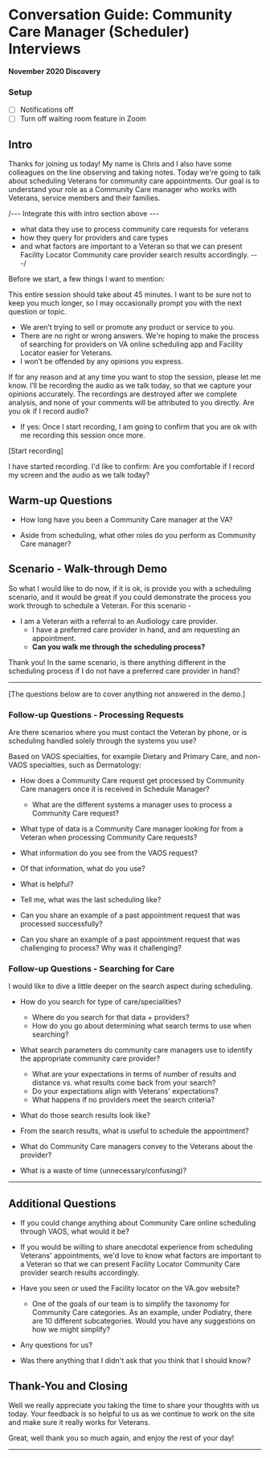 # Conversation Guide: Community Care Manager (Scheduler) Interviews 

**November 2020 Discovery**<br>

### Setup

- [ ] Notifications off
- [ ] Turn off waiting room feature in Zoom

## Intro

Thanks for joining us today! My name is Chris and I also have some colleagues on the line observing and taking notes. Today we're going to talk about scheduling Veterans for community care appointments. Our goal is to understand your role as a Community Care manager who works with Veterans, service members and their families. 

/--- Integrate this with intro section above ---

- what data they use to process community care requests for veterans
- how they query for providers and care types
- and what factors are important to a Veteran so that we can present Facility Locator Community care provider search results accordingly. 
---/

Before we start, a few things I want to mention:

This entire session should take about 45 minutes. I want to be sure not to keep you much longer, so I may occasionally prompt you with the next question or topic.

- We aren’t trying to sell or promote any product or service to you.
- There are no right or wrong answers. We're hoping to make the process of searching for providers on VA online scheduling app and Facility Locator easier for Veterans.
- I won’t be offended by any opinions you express.

If for any reason and at any time you want to stop the session, please let me know.
I’ll be recording the audio as we talk today, so that we capture your opinions accurately. The recordings are destroyed after we complete analysis, and none of your comments will be attributed to you directly. Are you ok if I record audio?

- If yes: Once I start recording, I am going to confirm that you are ok with me recording this session once more.

[Start recording]

I have started recording. I'd like to confirm: Are you comfortable if I record my screen and the audio as we talk today?

## Warm-up Questions  

- How long have you been a Community Care manager at the VA? 

- Aside from scheduling, what other roles do you perform as Community Care manager?

## Scenario - Walk-through Demo

So what I would like to do now, if it is ok, is provide you with a scheduling scenario, and it would be great if you could demonstrate the process you work through to schedule a Veteran. For this scenario - 

- I am a Veteran with a referral to an Audiology care provider.
   - I have a preferred care provider in hand, and am requesting an appointment.
   - <b>Can you walk me through the scheduling process?</b>

Thank you! In the same scenario, is there anything different in the scheduling process if I do not have a preferred care provider in hand?

--------------
[The questions below are to cover anything not answered in the demo.]

### Follow-up Questions - Processing Requests 

Are there scenarios where you must contact the Veteran by phone, or is scheduling handled solely through the systems you use?

Based on VAOS specialties, for example Dietary and Primary Care, and non-VAOS specialties, such as Dermatology: 
 
- How does a Community Care request get processed by Community Care managers once it is received in Schedule Manager?
   - What are the different systems a manager uses to process a Community Care request?
   
- What type of data is a Community Care manager looking for from a Veteran when processing Community Care requests?

- What information do you see from the VAOS request? 
 - Of that information, what do you use? 
 - What is helpful?

- Tell me, what was the last scheduling like?

- Can you share an example of a past appointment request that was processed successfully?

- Can you share an example of a past appointment request that was challenging to process? Why was it challenging?



### Follow-up Questions - Searching for Care

I would like to dive a little deeper on the search aspect during scheduling.

- How do you search for type of care/specialities?
   - Where do you search for that data + providers?
   - How do you go about determining what search terms to use when searching?
   
- What search parameters do community care managers use to identify the appropriate community care provider?
   - What are your expectations in terms of number of results and distance vs. what results come back from your search?
   - Do your expectations align with Veterans' expectations?
   - What happens if no providers meet the search criteria?

- What do those search results look like? 

- From the search results, what is useful to schedule the appointment?

- What do Community Care managers convey to the Veterans about the provider?

- What is a waste of time (unnecessary/confusing)?

---------
## Additional Questions

- If you could change anything about Community Care online scheduling through VAOS, what would it be?

- If you would be willing to share anecdotal experience from scheduling Veterans' appointments, we'd love to know what factors are important to a Veteran so that we can present Facility Locator Community Care provider search results accordingly.

- Have you seen or used the Facility locator on the VA.gov website?
   - One of the goals of our team is to simplify the taxonomy for Community Care categories. As an example, under Podiatry, there are 10 different subcategories. Would you have any suggestions on how we might simplify?

- Any questions for us?

- Was there anything that I didn't ask that you think that I should know?

## Thank-You and Closing

Well we really appreciate you taking the time to share your thoughts with us today. Your feedback is so helpful to us as we continue to work on the site and make sure it really works for Veterans.

Great, well thank you so much again, and enjoy the rest of your day!

- - -



